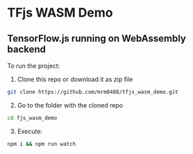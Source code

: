 # TFjs WASM Demo
## TensorFlow.js running on WebAssembly backend


To run the project:
1. Clone this repo or download it as zip file
```sh
git clone https://github.com/mrm8488/tfjs_wasm_demo.git
```
2. Go to the folder with the cloned repo
```sh
cd fjs_wasm_demo
```
3. Execute:
```sh
npm i && npm run watch
```
